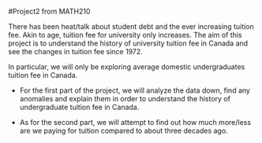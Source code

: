 #Project2 from MATH210

There has been heat/talk about student debt and the ever increasing tuition fee. Akin to age, tuition fee for university only increases. The aim of this project is to understand the history of university tuition fee in Canada and see the changes in tuition fee since 1972.

In particular, we will only be exploring average domestic undergraduates tuition fee in Canada.

- For the first part of the project, we will analyze the data down, find any anomalies and explain them in order to understand the history of undergraduate tuition fee in Canada.

- As for the second part, we will attempt to find out how much more/less are we paying for tuition compared to about three decades ago.
